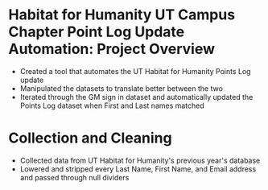 # Habitat for Humanity UT Campus Chapter Point Log Update Automation: Project Overview
*   Created a tool that automates the UT Habitat for Humanity Points Log update
*   Manipulated the datasets to translate better between the two
*  Iterated through the GM sign in dataset and automatically updated the Points Log dataset when First and Last names matched

# Collection and Cleaning
*   Collected data from UT Habitat for Humanity's previous year's database
*   Lowered and stripped every Last Name, First Name, and Email address and passed through null dividers

